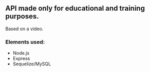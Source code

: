 ## API made only for educational and training purposes.
Based on a video.
### Elements used:
- Node.js
- Express
- Sequelize/MySQL
